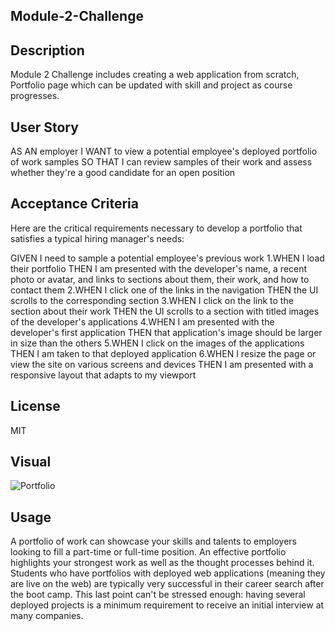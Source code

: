 ## Module-2-Challenge

## Description
Module 2 Challenge includes creating a web application from scratch,  Portfolio page which can be updated with skill and project as course progresses.

## User Story
AS AN employer
I WANT to view a potential employee's deployed portfolio of work samples SO THAT I can review samples of their work and assess whether they're a good candidate for an open position

## Acceptance Criteria
Here are the critical requirements necessary to develop a portfolio that satisfies a typical hiring manager's needs:

GIVEN I need to sample a potential employee's previous work
1.WHEN I load their portfolio
THEN I am presented with the developer's name, a recent photo or avatar, and links to sections about them, their work, and how to contact them
2.WHEN I click one of the links in the navigation
THEN the UI scrolls to the corresponding section
3.WHEN I click on the link to the section about their work
THEN the UI scrolls to a section with titled images of the developer's applications
4.WHEN I am presented with the developer's first application
THEN that application's image should be larger in size than the others
5.WHEN I click on the images of the applications
THEN I am taken to that deployed application
6.WHEN I resize the page or view the site on various screens and devices
THEN I am presented with a responsive layout that adapts to my viewport

## License

MIT

## Visual
![Portfolio](https://user-images.githubusercontent.com/119805763/212752777-0739ab4d-9e8e-42c6-9194-7062d36b51e2.png)

## Usage

A portfolio of work can showcase your skills and talents to employers looking to fill a part-time or full-time position. An effective portfolio highlights your strongest work as well as the thought processes behind it. Students who have portfolios with deployed web applications (meaning they are live on the web) are typically very successful in their career search after the boot camp. This last point can't be stressed enough: having several deployed projects is a minimum requirement to receive an initial interview at many companies.
